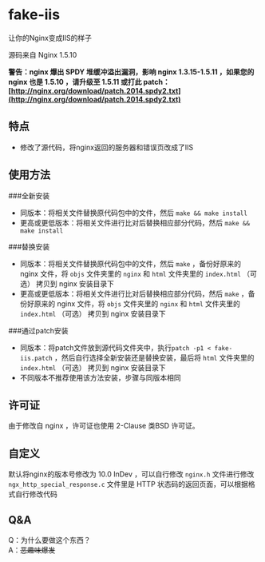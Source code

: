 fake-iis
========

让你的Nginx变成IIS的样子

源码来自 Nginx 1.5.10

**警告：nginx 爆出 SPDY 堆缓冲溢出漏洞，影响 nginx 1.3.15-1.5.11 ，如果您的 nginx 也是 1.5.10 ，请升级至 1.5.11 或打此 patch： [http://nginx.org/download/patch.2014.spdy2.txt](http://nginx.org/download/patch.2014.spdy2.txt)**

特点
--------
* 修改了源代码，将nginx返回的服务器和错误页改成了IIS

使用方法
--------
###全新安装
* 同版本：将相关文件替换原代码包中的文件，然后 `make && make install`
* 更高或更低版本：将相关文件进行比对后替换相应部分代码，然后 `make && make install`

###替换安装
* 同版本：将相关文件替换原代码包中的文件，然后 `make` ，备份好原来的 nginx 文件，将 `objs` 文件夹里的 `nginx` 和 `html` 文件夹里的 `index.html` （可选） 拷贝到 nginx 安装目录下
* 更高或更低版本：将相关文件进行比对后替换相应部分代码，然后 `make` ，备份好原来的 nginx 文件，将 `objs` 文件夹里的 `nginx` 和 `html` 文件夹里的 `index.html` （可选） 拷贝到 nginx 安装目录下

###通过patch安装
* 同版本：将patch文件放到源代码文件夹中，执行`patch -p1 < fake-iis.patch` ，然后自行选择全新安装还是替换安装，最后将 `html` 文件夹里的 `index.html` （可选） 拷贝到 nginx 安装目录下
* 不同版本不推荐使用该方法安装，步骤与同版本相同

许可证
--------
由于修改自 nginx ，许可证也使用 2-Clause 类BSD 许可证。

自定义
--------
默认将nginx的版本号修改为 10.0 InDev ，可以自行修改 `nginx.h` 文件进行修改  
`ngx_http_special_response.c` 文件里是 HTTP 状态码的返回页面，可以根据格式自行修改代码

Q&A
--------
Q：为什么要做这个东西？  
A：~~恶趣味爆发~~
